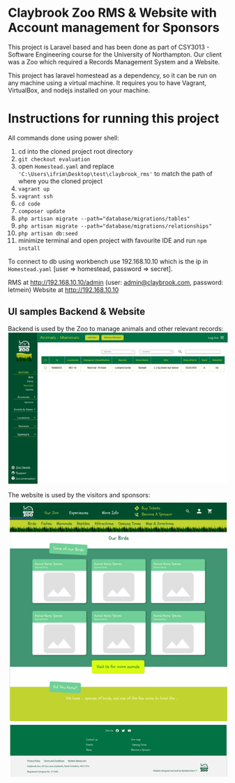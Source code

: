 # Claybrook Zoo RMS & Website with Account management for Sponsors

This project is Laravel based and has been done as part of CSY3013 - Software Engineering course for the University of Northampton. Our client was a Zoo which required a Records Management System and a Website.

This project has laravel homestead as a dependency, so it can be run on any machine using a virtual machine. It requires you to have Vagrant, VirtualBox, and nodejs installed on your machine.

# Instructions for running this project

All commands done using power shell:

1. cd into the cloned project root directory
2. ```git checkout evaluation```
3. open ```Homestead.yaml``` and replace ```'C:\Users\ifrim\Desktop\test\claybrook_rms'``` to match the path of where you the cloned project
4. ```vagrant up```
5. ```vagrant ssh```
6. ```cd code```
7. ```composer update```
8. ```php artisan migrate --path="database/migrations/tables"```
9. ```php artisan migrate --path="database/migrations/relationships"```
10. ```php artisan db:seed```
11. minimize terminal and open project with favourite IDE and run ```npm install```
	
To connect to db using workbench use 192.168.10.10 which is the ip in ```Homestead.yaml``` [user => homestead, password => secret].

RMS at http://192.168.10.10/admin (user: admin@claybrook.com, password: letmein)
Website at http://192.168.10.10

## UI samples Backend & Website
Backend is used by the Zoo to manage animals and other relevant records:
![Backend UI sample](backend.png)

The website is used by the visitors and sponsors:
![Website UI sample](website.png)
